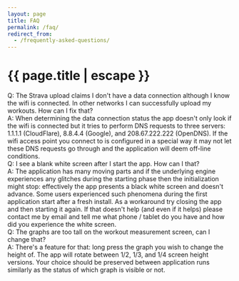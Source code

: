 ```yaml
---
layout: page
title: FAQ
permalink: /faq/
redirect_from:
  - /frequently-asked-questions/
---
```


<h1 class="page-title">{{ page.title | escape }}</h1>

<div class="section">
    <div class="row">
        <div class="col s12">
            Q: The Strava upload claims I don't have a data connection although I know the wifi is connected. In other networks I can successfully upload my workouts. How can I fix that?
        </div>
        <div class="col s12">
            A: When determining the data connection status the app doesn't only look if the wifi is connected but it tries to perform DNS requests to three servers: 1.1.1.1 (CloudFlare), 8.8.4.4 (Google), and 208.67.222.222 (OpenDNS). If the wifi access point you connect to is configured in a special way it may not let these DNS requests go through and the application will deem off-line conditions.
        </div>
    </div>
</div>

<div class="section">
    <div class="row">
        <div class="col s12">
            Q: I see a blank white screen after I start the app. How can I that?
        </div>
        <div class="col s12">
            A: The application has many moving parts and if the underlying engine experiences any glitches during the starting phase then the initialization might stop: effectively the app presents a black white screen and doesn't advance. Some users experienced such phenomena during the first application start after a fresh install. As a workaround try closing the app and then starting it again. If that doesn't help (and even if it helps) please contact me by email and tell me what phone / tablet do you have and how did you experience the white screen.
        </div>
    </div>
</div>

<div class="section">
    <div class="row">
        <div class="col s12">
            Q: The graphs are too tall on the workout measurement screen, can I change that?
        </div>
        <div class="col s12">
            A: There's a feature for that: long press the graph you wish to change the height of. The app will rotate between 1/2, 1/3, and 1/4 screen height versions. Your choice should be preserved between application runs similarly as the status of which graph is visible or not.
        </div>
    </div>
</div>

<div class="divider"></div>
